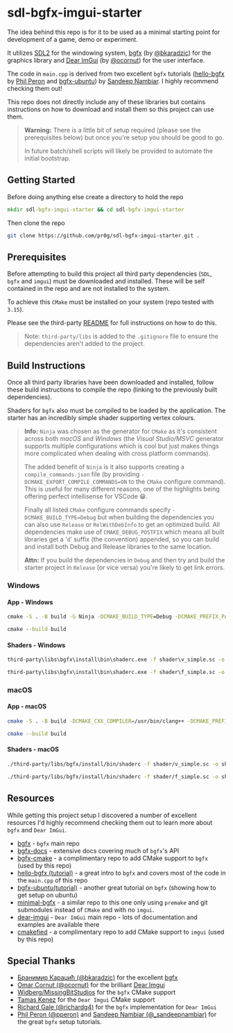 # sdl-bgfx-imgui-starter

The idea behind this repo is for it to be used as a minimal starting point for development of a game, demo or experiment.

It utilizes [SDL2](https://www.libsdl.org/index.php) for the windowing system, [bgfx](https://github.com/bkaradzic/bgfx) (by [@bkaradzic](https://twitter.com/bkaradzic)) for the graphics library and [Dear ImGui](https://github.com/ocornut/imgui) (by [@ocornut](https://twitter.com/ocornut)) for the user interface.

The code in `main.cpp` is derived from two excellent `bgfx` tutorials ([hello-bgfx](https://dev.to/pperon/hello-bgfx-4dka) by [Phil Peron](https://twitter.com/pperon) and [bgfx-ubuntu](https://www.sandeepnambiar.com/getting-started-with-bgfx/)) by [Sandeep Nambiar](https://twitter.com/_sandeepnambiar). I highly recommend checking them out!

This repo does not directly include any of these libraries but contains instructions on how to download and install them so this project can use them.

>  __Warning:__ There is a little bit of setup required (please see the prerequisites below) but once you're setup you should be good to go.
>
> In future batch/shell scripts will likely be provided to automate the initial bootstrap.

## Getting Started

Before doing anything else create a directory to hold the repo

```bat
mkdir sdl-bgfx-imgui-starter && cd sdl-bgfx-imgui-starter
```

Then clone the repo

```bash
git clone https://github.com/pr0g/sdl-bgfx-imgui-starter.git .
```

## Prerequisites

Before attempting to build this project all third party dependencies (`SDL`, `bgfx` and `imgui`) must be downloaded and installed. These will be self contained in the repo and are not installed to the system.

To achieve this `CMake` must be installed on your system (repo tested with `3.15`).

Please see the third-party [README](third-party/README.md) for full instructions on how to do this.

> Note: `third-party/libs` is added to the `.gitignore` file to ensure the dependencies aren't added to the project.

## Build Instructions

Once all third party libraries have been downloaded and installed, follow these build instructions to compile the repo (linking to the previously built dependencies).

Shaders for `bgfx` also must be compiled to be loaded by the application. The starter has an incredibly simple shader supporting vertex colours.

> __Info:__ `Ninja` was chosen as the generator for `CMake` as it's consistent across both _macOS_ and _Windows_ (the _Visual Studio/MSVC_ generator supports multiple configurations which is cool but just makes things more complicated when dealing with cross platform commands).
>
> The added benefit of `Ninja` is it also supports creating a `compile_commands.json` file (by providing `-DCMAKE_EXPORT_COMPILE_COMMANDS=ON` to the `CMake` configure command). This is useful for many different reasons, one of the highlights being offering perfect intellisense for VSCode 😁.
>
> Finally all listed `CMake` configure commands specify `-DCMAKE_BUILD_TYPE=Debug` but when building the dependencies you can also use `Release` or `RelWithDebInfo` to get an optimized build. All dependencies make use of `CMAKE_DEBUG_POSTFIX` which means all built libraries get a '`d`' suffix (the convention) appended, so you can build and install both Debug and Release libraries to the same location.
>
>__Attn:__ If you build the dependencies in `Debug` and then try and build the starter project in `Release` (or vice versa) you're likely to get link errors.

### Windows

#### App - Windows

```bat
cmake -S . -B build -G Ninja -DCMAKE_BUILD_TYPE=Debug -DCMAKE_PREFIX_PATH=%cd%/third-party/libs/SDL2-2.0.12/install;%cd%/third-party/libs/bgfx/install;%cd%/third-party/libs/imgui/install -DCMAKE_EXPORT_COMPILE_COMMANDS=ON

cmake --build build
```

#### Shaders - Windows

```bat
third-party\libs\bgfx\install\bin\shaderc.exe -f shader\v_simple.sc -o shader\v_simple.bin --platform windows --type vertex --verbose -i ./ -p vs_5_0

third-party\libs\bgfx\install\bin\shaderc.exe -f shader\f_simple.sc -o shader\f_simple.bin --platform windows --type fragment --verbose -i ./ -p ps_5_0
```

### macOS

#### App - macOS

```bash
cmake -S . -B build -DCMAKE_CXX_COMPILER=/usr/bin/clang++ -DCMAKE_PREFIX_PATH="$(pwd)/third-party/libs/SDL2-2.0.12/install;$(pwd)/third-party/libs/imgui/install;$(pwd)/third-party/libs/bgfx/install" -DCMAKE_EXPORT_COMPILE_COMMANDS=ON

cmake --build build
```

#### Shaders - macOS

```bash
./third-party/libs/bgfx/install/bin/shaderc -f shader/v_simple.sc -o shader/v_simple.bin --platform osx --type vertex --verbose -i ./ -p metal

./third-party/libs/bgfx/install/bin/shaderc -f shader/f_simple.sc -o shader/f_simple.bin --platform osx --type fragment --verbose -i ./ -p metal
```

## Resources

While getting this project setup I discovered a number of excellent resources I'd highly recommend checking them out to learn more about `bgfx` and `Dear ImGui`.

- [bgfx](https://github.com/bkaradzic/bgfx) - `bgfx` main repo
- [bgfx-docs](https://bkaradzic.github.io/bgfx/index.html) - extensive docs covering much of `bgfx`'s API
- [bgfx-cmake](https://github.com/widberg/bgfx.cmake) - a complimentary repo to add CMake support to `bgfx` (used by this repo)
- [hello-bgfx (tutorial)](https://dev.to/pperon/hello-bgfx-4dka) - a great intro to `bgfx` and covers most of the code in the `main.cpp` of this repo
- [bgfx-ubuntu(tutorial)](https://www.sandeepnambiar.com/getting-started-with-bgfx/) - another great tutorial on `bgfx` (showing how to get setup on ubuntu)
- [minimal-bgfx](https://github.com/jpcy/bgfx-minimal-example) - a similar repo to this one only using `premake` and git submodules instead of `CMake` and with no `imgui`.
- [dear-imgui](https://github.com/ocornut/imgui) - `Dear ImGui` main repo - lots of documentation and examples are available there
- [cmakefied](https://github.com/tamaskenez/cmakefied) - a complimentary repo to add CMake support to `imgui` (used by this repo)

## Special Thanks

- [Бранимир Караџић (@bkaradzic)](https://twitter.com/bkaradzic) for the excellent [bgfx](https://github.com/bkaradzic/bgfx)
- [Omar Cornut (@ocornut)](https://twitter.com/ocornut) for the brilliant [Dear Imgui](https://github.com/ocornut/imgui)
- [Widberg/MissingBitStudios](https://github.com/widberg) for the `bgfx` CMake support
- [Tamas Kenez](https://github.com/tamaskenez) for the `Dear Imgui` CMake support
- [Richard Gale (@richardg4)](https://twitter.com/richardg4) for the `bgfx` implementation for `Dear ImGui`
- [Phil Peron (@pperon)](https://twitter.com/pperon) and [Sandeep Nambiar (@_sandeepnambiar)](https://twitter.com/_sandeepnambiar) for the great `bgfx` setup tutorials.
